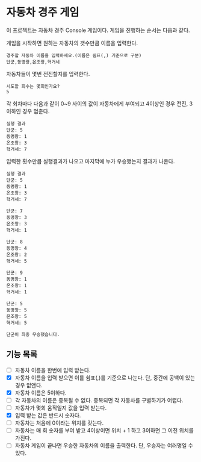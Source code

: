 # 자동차 경주 게임

이 프로젝트는 자동차 경주 Console 게임이다. 게임을 진행하는 순서는 다음과 같다.

게임을 시작하면 원하는 자동차의 갯수만큼 이름을 입력한다.

```
경주할 자동차 이름을 입력하세요.(이름은 쉼표(,) 기준으로 구분)
단군,동명왕,온조왕,혁거세
```

자동차들이 몇번 전진할지를 입력한다.
```
시도할 회수는 몇회인가요?
5
```

각 회차마다 다음과 같이 0~9 사이의 값이 자동차에게 부여되고 4이상인 경우 전진, 3이하인 경우 멈춘다. 
```
실행 결과
단군: 5
동명왕: 1
온조왕: 3
혁거세: 7
```

입력한 횟수만큼 실행결과가 나오고 마지막에 누가 우승했는지 결과가 나온다.
```
실행 결과
단군: 5
동명왕: 1
온조왕: 3
혁거세: 7

단군: 7
동명왕: 3
온조왕: 3
혁거세: 1

단군: 8
동명왕: 4
온조왕: 2
혁거세: 5

단군: 9
동명왕: 1
온조왕: 1
혁거세: 1

단군: 5
동명왕: 5
온조왕: 5
혁거세: 5

단군이 최종 우승했습니다.
```

## 기능 목록

- [ ] 자동차 이름을 한번에 입력 받는다.
- [X] 자동차 이름을 입력 받으면 이를 쉼표(,)를 기준으로 나눈다. 단, 중간에 공백이 있는 경우 없앤다.
- [X] 자동차 이름은 5이하다.
- [ ] 각 자동차의 이름은 중복될 수 없다. 중복되면 각 자동차를 구별하기가 어렵다.
- [ ] 자동차가 몇회 움직일지 값을 입력 받는다. 
- [X] 입력 받는 값은 반드시 숫자다.
- [ ] 자동차는 처음에 0이라는 위치를 갖는다.
- [ ] 자동차는 매 회 숫자를 부여 받고 4이상이면 위치 + 1 하고 3이하면 그 이전 위치를 가진다.
- [ ] 자동차 게임이 끝나면 우승한 자동차의 이름을 출력한다. 단, 우승자는 여러명일 수 있다.
